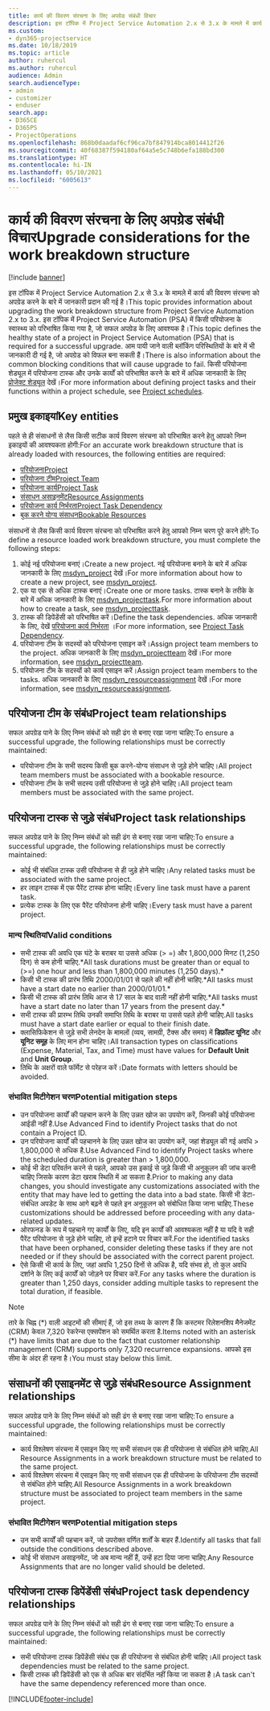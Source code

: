```yaml
---
title: कार्य की विवरण संरचना के लिए अपग्रेड संबंधी विचार
description: इस टॉपिक में Project Service Automation 2.x से 3.x के मामले में कार्य की विवरण संरचना को अपग्रेड करने के बारे में जानकारी प्रदान की गई है।
ms.custom:
- dyn365-projectservice
ms.date: 10/18/2019
ms.topic: article
author: ruhercul
ms.author: ruhercul
audience: Admin
search.audienceType:
- admin
- customizer
- enduser
search.app:
- D365CE
- D365PS
- ProjectOperations
ms.openlocfilehash: 868b0daadaf6cf96ca7bf847914bca8014412f26
ms.sourcegitcommit: 40f68387f594180af64a5e5c748b6efa188bd300
ms.translationtype: HT
ms.contentlocale: hi-IN
ms.lasthandoff: 05/10/2021
ms.locfileid: "6005613"
---
```

# <a name="upgrade-considerations-for-the-work-breakdown-structure"></a><span data-ttu-id="87efa-103">कार्य की विवरण संरचना के लिए अपग्रेड संबंधी विचार</span><span class="sxs-lookup"><span data-stu-id="87efa-103">Upgrade considerations for the work breakdown structure</span></span>

[!include [banner](../includes/psa-now-project-operations.md)]

<span data-ttu-id="87efa-104">इस टॉपिक में Project Service Automation 2.x से 3.x के मामले में कार्य की विवरण संरचना को अपग्रेड करने के बारे में जानकारी प्रदान की गई है।</span><span class="sxs-lookup"><span data-stu-id="87efa-104">This topic provides information about upgrading the work breakdown structure from Project Service Automation 2.x to 3.x.</span></span> <span data-ttu-id="87efa-105">इस टॉपिक में Project Service Automation (PSA) में किसी परियोजना के स्वास्थ्य को परिभाषित किया गया है, जो सफल अपग्रेड के लिए आवश्यक है।</span><span class="sxs-lookup"><span data-stu-id="87efa-105">This topic defines the healthy state of a project in Project Service Automation (PSA) that is required for a successful upgrade.</span></span> <span data-ttu-id="87efa-106">आम पायी जाने वाली ब्लॉकिंग परिस्थितियों के बारे में भी जानकारी दी गई है, जो अपग्रेड को विफल बना सकती हैं।</span><span class="sxs-lookup"><span data-stu-id="87efa-106">There is also information about the common blocking conditions that will cause upgrade to fail.</span></span> <span data-ttu-id="87efa-107">किसी परियोजना शेड्यूल में परियोजना टास्क और उनके कार्यों को परिभाषित करने के बारे में अधिक जानकारी के लिए [प्रोजेक्ट शेड्यूल](project-creating.md) देखें।</span><span class="sxs-lookup"><span data-stu-id="87efa-107">For more information about defining project tasks and their functions within a project schedule, see [Project schedules](project-creating.md).</span></span>

## <a name="key-entities"></a><span data-ttu-id="87efa-108">प्रमुख इकाइयां</span><span class="sxs-lookup"><span data-stu-id="87efa-108">Key entities</span></span>
<span data-ttu-id="87efa-109">पहले से ही संसाधनों से लैस किसी सटीक कार्य विवरण संरचना को परिभाषित करने हेतु आपको निम्न इकाइयों की आवश्यकता होगी:</span><span class="sxs-lookup"><span data-stu-id="87efa-109">For an accurate work breakdown structure that is already loaded with resources, the following entities are required:</span></span>

- [<span data-ttu-id="87efa-110">परियोजना</span><span class="sxs-lookup"><span data-stu-id="87efa-110">Project</span></span>](/dynamics365/customerengagement/on-premises/developer/entities/msdyn_project)
- [<span data-ttu-id="87efa-111">परियोजना टीम</span><span class="sxs-lookup"><span data-stu-id="87efa-111">Project Team</span></span>](/dynamics365/customerengagement/on-premises/developer/entities/msdyn_projectteam)
- [<span data-ttu-id="87efa-112">परियोजना कार्य</span><span class="sxs-lookup"><span data-stu-id="87efa-112">Project Task</span></span>](/dynamics365/customerengagement/on-premises/developer/entities/msdyn_projecttask)
- [<span data-ttu-id="87efa-113">संसाधन असाइनमेंट</span><span class="sxs-lookup"><span data-stu-id="87efa-113">Resource Assignments</span></span>](/dynamics365/customerengagement/on-premises/developer/entities/msdyn_resourceassignment)
- [<span data-ttu-id="87efa-114">परियोजना कार्य निर्भरता</span><span class="sxs-lookup"><span data-stu-id="87efa-114">Project Task Dependency</span></span>](/dynamics365/customerengagement/on-premises/developer/entities/msdyn_projecttaskdependency)
- [<span data-ttu-id="87efa-115">बुक करने योग्य संसाधन</span><span class="sxs-lookup"><span data-stu-id="87efa-115">Bookable Resources</span></span>](/dynamics365/customerengagement/on-premises/developer/entities/bookableresource)

<span data-ttu-id="87efa-116">संसाधनों से लैस किसी कार्य विवरण संरचना को परिभाषित करने हेतु आपको निम्न चरण पूरे करने होंगे:</span><span class="sxs-lookup"><span data-stu-id="87efa-116">To define a resource loaded work breakdown structure, you must complete the following steps:</span></span>

1. <span data-ttu-id="87efa-117">कोई नई परियोजना बनाएं।</span><span class="sxs-lookup"><span data-stu-id="87efa-117">Create a new project.</span></span> <span data-ttu-id="87efa-118">नई परियोजना बनाने के बारे में अधिक जानकारी के लिए [msdyn_project](/dynamics365/customerengagement/on-premises/developer/entities/msdyn_project) देखें।</span><span class="sxs-lookup"><span data-stu-id="87efa-118">For more information about how to create a new project, see [msdyn_project](/dynamics365/customerengagement/on-premises/developer/entities/msdyn_project).</span></span>
2. <span data-ttu-id="87efa-119">एक या एक से अधिक टास्क बनाएं।</span><span class="sxs-lookup"><span data-stu-id="87efa-119">Create one or more tasks.</span></span> <span data-ttu-id="87efa-120">टास्क बनाने के तरीके के बारे में अधिक जानकारी के लिए [msdyn_projecttask](/dynamics365/customerengagement/on-premises/developer/entities/msdyn_projecttask).</span><span class="sxs-lookup"><span data-stu-id="87efa-120">For more information about how to create a task, see [msdyn_projecttask](/dynamics365/customerengagement/on-premises/developer/entities/msdyn_projecttask).</span></span>
3. <span data-ttu-id="87efa-121">टास्क की डिपेंडेंसी को परिभाषित करें।</span><span class="sxs-lookup"><span data-stu-id="87efa-121">Define the task dependencies.</span></span> <span data-ttu-id="87efa-122">अधिक जानकारी के लिए, देखें [परियोजना कार्य निर्भरता](/dynamics365/customerengagement/on-premises/developer/entities/msdyn_projecttaskdependency) ।</span><span class="sxs-lookup"><span data-stu-id="87efa-122">For more information, see [Project Task Dependency](/dynamics365/customerengagement/on-premises/developer/entities/msdyn_projecttaskdependency).</span></span>
4. <span data-ttu-id="87efa-123">परियोजना टीम के सदस्यों को परियोजना एसाइन करें।</span><span class="sxs-lookup"><span data-stu-id="87efa-123">Assign project team members to the project.</span></span> <span data-ttu-id="87efa-124">अधिक जानकारी के लिए [msdyn_projectteam](/dynamics365/customerengagement/on-premises/developer/entities/msdyn_projectteam) देखें।</span><span class="sxs-lookup"><span data-stu-id="87efa-124">For more information, see [msdyn_projectteam](/dynamics365/customerengagement/on-premises/developer/entities/msdyn_projectteam).</span></span>
5. <span data-ttu-id="87efa-125">परियोजना टीम के सदस्यों को कार्य एसाइन करें।</span><span class="sxs-lookup"><span data-stu-id="87efa-125">Assign project team members to the tasks.</span></span> <span data-ttu-id="87efa-126">अधिक जानकारी के लिए [msdyn_resourceassignment](/dynamics365/customerengagement/on-premises/developer/entities/msdyn_resourceassignment) देखें।</span><span class="sxs-lookup"><span data-stu-id="87efa-126">For more information, see [msdyn_resourceassignment](/dynamics365/customerengagement/on-premises/developer/entities/msdyn_resourceassignment).</span></span>

## <a name="project-team-relationships"></a><span data-ttu-id="87efa-127">परियोजना टीम के संबंध</span><span class="sxs-lookup"><span data-stu-id="87efa-127">Project team relationships</span></span>

<span data-ttu-id="87efa-128">सफल अपग्रेड पाने के लिए निम्न संबंधों को सही ढंग से बनाए रखा जाना चाहिए:</span><span class="sxs-lookup"><span data-stu-id="87efa-128">To ensure a successful upgrade, the following relationships must be correctly maintained:</span></span>
- <span data-ttu-id="87efa-129">परियोजना टीम के सभी सदस्य किसी बुक करने-योग्य संसाधन से जुड़े होने चाहिए।</span><span class="sxs-lookup"><span data-stu-id="87efa-129">All project team members must be associated with a bookable resource.</span></span>
- <span data-ttu-id="87efa-130">परियोजना टीम के सभी सदस्य उसी परियोजना से जुड़े होने चाहिए।</span><span class="sxs-lookup"><span data-stu-id="87efa-130">All project team members must be associated with the same project.</span></span> 

## <a name="project-task-relationships"></a><span data-ttu-id="87efa-131">परियोजना टास्क से जुड़े संबंध</span><span class="sxs-lookup"><span data-stu-id="87efa-131">Project task relationships</span></span>
<span data-ttu-id="87efa-132">सफल अपग्रेड पाने के लिए निम्न संबंधों को सही ढंग से बनाए रखा जाना चाहिए:</span><span class="sxs-lookup"><span data-stu-id="87efa-132">To ensure a successful upgrade, the following relationships must be correctly maintained:</span></span>

- <span data-ttu-id="87efa-133">कोई भी संबंधित टास्क उसी परियोजना से ही जुड़े होने चाहिए।</span><span class="sxs-lookup"><span data-stu-id="87efa-133">Any related tasks must be associated with the same project.</span></span>
- <span data-ttu-id="87efa-134">हर लाइन टास्क में एक पैरेंट टास्क होना चाहिए।</span><span class="sxs-lookup"><span data-stu-id="87efa-134">Every line task must have a parent task.</span></span>
- <span data-ttu-id="87efa-135">प्रत्येक टास्क के लिए एक पैरेंट परियोजना होनी चाहिए।</span><span class="sxs-lookup"><span data-stu-id="87efa-135">Every task must have a parent project.</span></span>

### <a name="valid-conditions"></a><span data-ttu-id="87efa-136">मान्य स्थितियां</span><span class="sxs-lookup"><span data-stu-id="87efa-136">Valid conditions</span></span>

- <span data-ttu-id="87efa-137">सभी टास्क की अवधि एक घंटे के बराबर या उससे अधिक (> =) और 1,800,000 मिनट (1,250 दिन) से कम होनी चाहिए.\*</span><span class="sxs-lookup"><span data-stu-id="87efa-137">All task durations must be greater than or equal to (>=) one hour and less than 1,800,000 minutes (1,250 days).\*</span></span>
- <span data-ttu-id="87efa-138">किसी भी टास्क की प्रारंभ तिथि 2000/01/01 से पहले की नहीं होनी चाहिए.\*</span><span class="sxs-lookup"><span data-stu-id="87efa-138">All tasks must have a start date no earlier than 2000/01/01.\*</span></span>
- <span data-ttu-id="87efa-139">किसी भी टास्क की प्रारंभ तिथि आज से 17 साल के बाद वाली नहीं होनी चाहिए.\*</span><span class="sxs-lookup"><span data-stu-id="87efa-139">All tasks must have a start date no later than 17 years from the present day.\*</span></span>
- <span data-ttu-id="87efa-140">सभी टास्क की प्रारम्भ तिथि उनकी समाप्ति तिथि के बराबर या उससे पहले होनी चाहिए.</span><span class="sxs-lookup"><span data-stu-id="87efa-140">All tasks must have a start date earlier or equal to their finish date.</span></span>
- <span data-ttu-id="87efa-141">क्लासिफिकेशन से जुड़े सभी लेनदेन के मामलों (व्यय, सामग्री, टैक्स और समय) में **डिफ़ॉल्ट यूनिट** और **यूनिट समूह** के लिए मान होना चाहिए।</span><span class="sxs-lookup"><span data-stu-id="87efa-141">All transaction types on classifications (Expense, Material, Tax, and Time) must have values for **Default Unit** and **Unit Group**.</span></span>
- <span data-ttu-id="87efa-142">तिथि के अक्षरों वाले फॉर्मेट से परेहज करें।</span><span class="sxs-lookup"><span data-stu-id="87efa-142">Date formats with letters should be avoided.</span></span>

### <a name="potential-mitigation-steps"></a><span data-ttu-id="87efa-143">संभावित मिटीगेशन चरण</span><span class="sxs-lookup"><span data-stu-id="87efa-143">Potential mitigation steps</span></span>
- <span data-ttu-id="87efa-144">उन परियोजना कार्यों की पहचान करने के लिए उन्नत खोज का उपयोग करें, जिनकी कोई परियोजना आईडी नहीं है.</span><span class="sxs-lookup"><span data-stu-id="87efa-144">Use Advanced Find to identify Project tasks that do not contain a Project ID.</span></span>
- <span data-ttu-id="87efa-145">उन परियोजना कार्यों की पहचानने के लिए उन्नत खोज का उपयोग करें, जहां शेड्यूल की गई अवधि > 1,800,000 से अधिक है.</span><span class="sxs-lookup"><span data-stu-id="87efa-145">Use Advanced Find to identify Project tasks where the scheduled duration is greater than > 1,800,000.</span></span>
- <span data-ttu-id="87efa-146">कोई भी डेटा परिवर्तन करने से पहले, आपको उस इकाई से जुड़े किसी भी अनुकूलन की जांच करनी चाहिए जिसके कारण डेटा खराब स्थिति में आ सकता है.</span><span class="sxs-lookup"><span data-stu-id="87efa-146">Prior to making any data changes, you should investigate any customizations associated with the entity that may have led to getting the data into a bad state.</span></span> <span data-ttu-id="87efa-147">किसी भी डेटा-संबंधित अपडेट के साथ आगे बढ़ने से पहले इन अनुकूलन को संबोधित किया जाना चाहिए.</span><span class="sxs-lookup"><span data-stu-id="87efa-147">These customizations should be addressed before proceeding with any data-related updates.</span></span>
- <span data-ttu-id="87efa-148">ओरफनड के रूप में पहचाने गए कार्यों के लिए, यदि इन कार्यों की आवश्यकता नहीं है या यदि वे सही पैरेंट परियोजना से जुड़े होने चाहिए, तो इन्हें हटाने पर विचार करें.</span><span class="sxs-lookup"><span data-stu-id="87efa-148">For the identified tasks that have been orphaned, consider deleting these tasks if they are not needed or if they should be associated with the correct parent project.</span></span>
- <span data-ttu-id="87efa-149">ऐसे किसी भी कार्य के लिए, जहां अवधि 1,250 दिनों से अधिक है, यदि संभव हो, तो कुल अवधि दर्शाने के लिए कई कार्यों को जोड़ने पर विचार करें.</span><span class="sxs-lookup"><span data-stu-id="87efa-149">For any tasks where the duration is greater than 1,250 days, consider adding multiple tasks to represent the total duration, if feasible.</span></span>

> [!NOTE]
> <span data-ttu-id="87efa-150">तारे के चिह्न (\*) वाली आइटमों की सीमाएं हैं, जो इस तथ्य के कारण हैं कि कस्टमर रिलेशनशिप मैनेजमेंट (CRM) केवल 7,320 रेकरेन्स एक्सपेंशन को समर्थित करता है.</span><span class="sxs-lookup"><span data-stu-id="87efa-150">Items noted with an asterisk (\*) have limits that are due to the fact that customer relationship management (CRM) supports only 7,320 recurrence expansions.</span></span> <span data-ttu-id="87efa-151">आपको इस सीमा के अंदर ही रहना है।</span><span class="sxs-lookup"><span data-stu-id="87efa-151">You must stay below this limit.</span></span>

## <a name="resource-assignment-relationships"></a><span data-ttu-id="87efa-152">संसाधनों की एसाइनमेंट से जुड़े संबंध</span><span class="sxs-lookup"><span data-stu-id="87efa-152">Resource Assignment relationships</span></span>
<span data-ttu-id="87efa-153">सफल अपग्रेड पाने के लिए निम्न संबंधों को सही ढंग से बनाए रखा जाना चाहिए:</span><span class="sxs-lookup"><span data-stu-id="87efa-153">To ensure a successful upgrade, the following relationships must be correctly maintained:</span></span>

- <span data-ttu-id="87efa-154">कार्य विश्लेषण संरचना में एसाइन किए गए सभी संसाधन एक ही परियोजना से संबंधित होने चाहिए.</span><span class="sxs-lookup"><span data-stu-id="87efa-154">All Resource Assignments in a work breakdown structure must be related to the same project.</span></span>
- <span data-ttu-id="87efa-155">कार्य विश्लेषण संरचना में एसाइन किए गए सभी संसाधन एक ही परियोजना के परियोजना टीम सदस्यों से संबंधित होने चाहिए.</span><span class="sxs-lookup"><span data-stu-id="87efa-155">All Resource Assignments in a work breakdown structure must be associated to project team members in the same project.</span></span>

### <a name="potential-mitigation-steps"></a><span data-ttu-id="87efa-156">संभावित मिटीगेशन चरण</span><span class="sxs-lookup"><span data-stu-id="87efa-156">Potential mitigation steps</span></span>
- <span data-ttu-id="87efa-157">उन सभी कार्यों की पहचान करें, जो उपरोक्त वर्णित शर्तों के बाहर हैं.</span><span class="sxs-lookup"><span data-stu-id="87efa-157">Identify all tasks that fall outside the conditions described above.</span></span>  
- <span data-ttu-id="87efa-158">कोई भी संसाधन असाइनमेंट, जो अब मान्य नहीं हैं, उन्हें हटा दिया जाना चाहिए.</span><span class="sxs-lookup"><span data-stu-id="87efa-158">Any Resource Assignments that are no longer valid should be deleted.</span></span>

## <a name="project-task-dependency-relationships"></a><span data-ttu-id="87efa-159">परियोजना टास्क डिपेंडेंसी संबंध</span><span class="sxs-lookup"><span data-stu-id="87efa-159">Project task dependency relationships</span></span>
<span data-ttu-id="87efa-160">सफल अपग्रेड पाने के लिए निम्न संबंधों को सही ढंग से बनाए रखा जाना चाहिए:</span><span class="sxs-lookup"><span data-stu-id="87efa-160">To ensure a successful upgrade, the following relationships must be correctly maintained:</span></span>

- <span data-ttu-id="87efa-161">सभी परियोजना टास्क डिपेंडेंसी संबंध एक ही परियोजना से संबंधित होनी चाहिए।</span><span class="sxs-lookup"><span data-stu-id="87efa-161">All project task dependencies must be related to the same project.</span></span>
- <span data-ttu-id="87efa-162">किसी टास्क की डिपेंडेंसी को एक से अधिक बार संदर्भित नहीं किया जा सकता है।</span><span class="sxs-lookup"><span data-stu-id="87efa-162">A task can't have the same dependency referenced more than once.</span></span>


[!INCLUDE[footer-include](../includes/footer-banner.md)]
